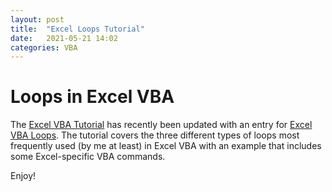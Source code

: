 ```yaml
---
layout: post
title:  "Excel Loops Tutorial"
date:   2021-05-21 14:02
categories: VBA
---
```


# Loops in Excel VBA

The [Excel VBA Tutorial](/Excel-VBA-Tutorial/) has recently been updated with an entry for [Excel VBA Loops](/tutorial/excel/excel-vba-loops/).  The tutorial covers the three different types of loops most frequently used (by me at least) in Excel VBA with an example that includes some Excel-specific VBA commands.  

Enjoy!